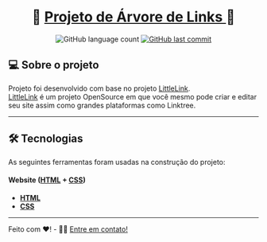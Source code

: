 <h1 align="center">
     📜 <a href="https://carrijo-ga.netlify.app/" alt="discord #semrage"> Projeto de Árvore de Links </a> 📜
</h1>

<p align="center">
  <img alt="GitHub language count" src="https://img.shields.io/github/watchers/carrijo-ga/treelink?label=Watch">

  <a href="https://github.com/carrijo-ga/treelink/commits/master">
    <img alt="GitHub last commit" src="https://img.shields.io/github/last-commit/carrijo-ga/treelink">
  </a>
</p>

## 💻 Sobre o projeto

Projeto foi desenvolvido com base no projeto <a href="https://littlelink.io/">LittleLink</a>.<br>
<a href="https://littlelink.io/">LittleLink</a> é um projeto OpenSource em que você mesmo pode criar e editar seu site assim como grandes plataformas como Linktree.

---

## 🛠 Tecnologias

As seguintes ferramentas foram usadas na construção do projeto:

#### **Website**  ([HTML](#)  +  [CSS](#))

-   **[HTML](https://github.com/carrijo-ga/treelink/blob/master/index.html)**
-   **[CSS](https://github.com/carrijo-ga/treelink/blob/master/css/skeleton-dark.css)**

---

Feito com ❤️! - 👋🏽 [Entre em contato!](linkedin.com/in/gabrielcarrijo/)
